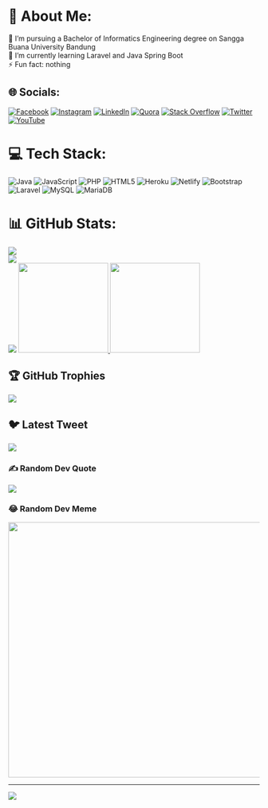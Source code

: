 # 💫 About Me:
💼 I’m pursuing a Bachelor of Informatics Engineering degree on Sangga Buana University Bandung<br>🌱 I’m currently learning Laravel and Java Spring Boot<br>⚡ Fun fact: nothing<br>


## 🌐 Socials:
[![Facebook](https://img.shields.io/badge/Facebook-%231877F2.svg?logo=Facebook&logoColor=white)](https://facebook.com/iseplutpinur7) [![Instagram](https://img.shields.io/badge/Instagram-%23E4405F.svg?logo=Instagram&logoColor=white)](https://instagram.com/iseplutpinur) [![LinkedIn](https://img.shields.io/badge/LinkedIn-%230077B5.svg?logo=linkedin&logoColor=white)](https://linkedin.com/in/iseplutpinur) [![Quora](https://img.shields.io/badge/Quora-%23B92B27.svg?logo=Quora&logoColor=white)](https://quora.com/profile/Isep-Lutpi-Nur) [![Stack Overflow](https://img.shields.io/badge/-Stackoverflow-FE7A16?logo=stack-overflow&logoColor=white)](https://stackoverflow.com/users/15784543) [![Twitter](https://img.shields.io/badge/Twitter-%231DA1F2.svg?logo=Twitter&logoColor=white)](https://twitter.com/iseplutpinur7) [![YouTube](https://img.shields.io/badge/YouTube-%23FF0000.svg?logo=YouTube&logoColor=white)](https://youtube.com/@UCQaKkxhOoNA2Vj9Fda1NzBg) 

# 💻 Tech Stack:
![Java](https://img.shields.io/badge/java-%23ED8B00.svg?style=for-the-badge&logo=java&logoColor=white) ![JavaScript](https://img.shields.io/badge/javascript-%23323330.svg?style=for-the-badge&logo=javascript&logoColor=%23F7DF1E) ![PHP](https://img.shields.io/badge/php-%23777BB4.svg?style=for-the-badge&logo=php&logoColor=white) ![HTML5](https://img.shields.io/badge/html5-%23E34F26.svg?style=for-the-badge&logo=html5&logoColor=white) ![Heroku](https://img.shields.io/badge/heroku-%23430098.svg?style=for-the-badge&logo=heroku&logoColor=white) ![Netlify](https://img.shields.io/badge/netlify-%23000000.svg?style=for-the-badge&logo=netlify&logoColor=#00C7B7) ![Bootstrap](https://img.shields.io/badge/bootstrap-%23563D7C.svg?style=for-the-badge&logo=bootstrap&logoColor=white) ![Laravel](https://img.shields.io/badge/laravel-%23FF2D20.svg?style=for-the-badge&logo=laravel&logoColor=white) ![MySQL](https://img.shields.io/badge/mysql-%2300f.svg?style=for-the-badge&logo=mysql&logoColor=white) ![MariaDB](https://img.shields.io/badge/MariaDB-003545?style=for-the-badge&logo=mariadb&logoColor=white)
# 📊 GitHub Stats:
![](https://github-readme-stats.vercel.app/api?username=iseplutpinur&theme=dark&hide_border=false&include_all_commits=true&count_private=true)<br/>
![](https://github-readme-streak-stats.herokuapp.com/?user=iseplutpinur&theme=dark&hide_border=false)<br/>
![](https://github-readme-stats.vercel.app/api/top-langs/?username=iseplutpinur&theme=dark&hide_border=false&include_all_commits=true&count_private=true&layout=compact)
<a href="https://github.com/iseplutpinur">
  <img height="180em" src="https://github-readme-stats.vercel.app/api?username=iseplutpinur&theme=radical&show_icons=true" />
  <img height="180em" src="https://github-readme-stats.vercel.app/api/top-langs/?username=iseplutpinur&theme=radical&layout=compact" />
</a>

## 🏆 GitHub Trophies
![](https://github-profile-trophy.vercel.app/?username=iseplutpinur&theme=radical&no-frame=false&no-bg=true&margin-w=4)

## 🐦 Latest Tweet
[![](https://gtce.itsvg.in/api?username=iseplutpinur7)](https://github.com/VishwaGauravIn/github-twitter-card-embed)

### ✍️ Random Dev Quote
![](https://quotes-github-readme.vercel.app/api?type=horizontal&theme=radical)

### 😂 Random Dev Meme
<img src="https://random-memer.herokuapp.com/" width="512px"/>

---
[![](https://visitcount.itsvg.in/api?id=iseplutpinur&icon=0&color=0)](https://visitcount.itsvg.in)

<!-- Proudly created with GPRM ( https://gprm.itsvg.in ) -->

